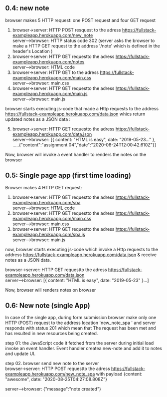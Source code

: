 
## 0.4: new note
browser makes 5 HTTP request: one POST request and four GET request  

01. browser->server: HTTP POST resquest to the adress https://fullstack-exampleapp.herokuapp.com/new_note  
server-->browser: HTTP status code 302 (server asks the browser to make a HTTP GET request to the address '/note' which is defined in the header's Location )  
02. browser->server: HTTP GET requestto the adress https://fullstack-exampleapp.herokuapp.com/notes  
server-->browser: HTML code
03. browser->server: HTTP GET to the adress https://fullstack-exampleapp.herokuapp.com/main.css  
server-->browser: main.css  
04. browser->server: HTTP GET requestto the adress https://fullstack-exampleapp.herokuapp.com/main.js  
server-->browser: main.js  

browser starts executing js-code that made a Http requests to the address https://fullstack-exampleapp.herokuapp.com/data.json whics return updated notes as a JSON data :  

05. browser->server: HTTP GET requestto the adress https://fullstack-exampleapp.herokuapp.com/data.json  
server-->browser: [{ content: "HTML is easy", date: "2019-05-23..." }, .....{"content":"assignment 04","date":"2020-08-24T12:00:42.610Z"}]  

Now, browser will invoke a event handler to renders the notes on the browser


## 0.5: Single page app (first time loading)
Browser makes 4 HTTP GET request:  

01. browser->server: HTTP GET requestto the adress https://fullstack-exampleapp.herokuapp.com/spa  
server-->browser: HTML code  
02. browser->server: HTTP GET requestto the adress  https://fullstack-exampleapp.herokuapp.com/main.css  
server-->browser: main.css  
03. browser->server: HTTP GET requestto the adress  https://fullstack-exampleapp.herokuapp.com/spa.js  
server-->browser: main.js  

now, browser starts executing js-code which invoke a Http requests to the address https://fullstack-exampleapp.herokuapp.com/data.json & receive notes as a JSON data.  

browser->server: HTTP GET requestto the adress https://fullstack-exampleapp.herokuapp.com/data.json  
server-->browser: [{ content: "HTML is easy", date: "2019-05-23" }...]  

Now, browser will renders notes on browser


## 0.6: New note (single App)

In case of the single app, during form submission browser make only one HTTP (POST) request to the address location 'new_note_spa ' and server responds with status 201 which mean that The request has been met and has resulted in new resources being created.  
 
step 01: the JavaScript code it fetched from the server during initial load invoke an event handler. Event handler createa  new-note and add it to notes and update UI.  

step 02. browser send new note to the server  
browser->server: HTTP POST requestto the adress https://fullstack-exampleapp.herokuapp.com/new_note_spa with payload {content: "awesome", date: "2020-08-25T04:27:08.808Z"}  

server-->browser: {"message":"note created"}
